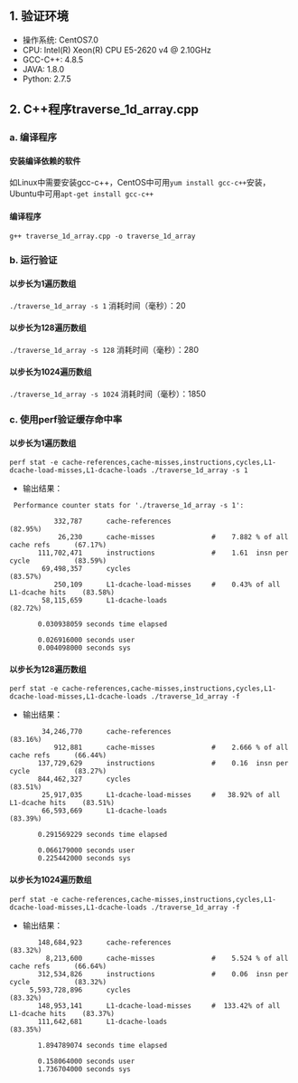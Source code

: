 ## 1. 验证环境
* 操作系统: CentOS7.0
* CPU: Intel(R) Xeon(R) CPU E5-2620 v4 @ 2.10GHz
* GCC-C++: 4.8.5
* JAVA: 1.8.0
* Python: 2.7.5
## 2. C++程序traverse_1d_array.cpp
### a. 编译程序
#### 安装编译依赖的软件
如Linux中需要安装gcc-c++，CentOS中可用`yum install gcc-c++`安装，Ubuntu中可用`apt-get install gcc-c++`
#### 编译程序
`g++ traverse_1d_array.cpp -o traverse_1d_array`
### b. 运行验证
#### 以步长为1遍历数组
`./traverse_1d_array -s 1`
消耗时间（毫秒）：20
#### 以步长为128遍历数组
`./traverse_1d_array -s 128`
消耗时间（毫秒）：280
#### 以步长为1024遍历数组
`./traverse_1d_array -s 1024`
消耗时间（毫秒）：1850
### c. 使用perf验证缓存命中率
#### 以步长为1遍历数组
`perf stat -e cache-references,cache-misses,instructions,cycles,L1-dcache-load-misses,L1-dcache-loads ./traverse_1d_array -s 1`
* 输出结果：
```
 Performance counter stats for './traverse_1d_array -s 1':

           332,787      cache-references                                              (82.95%)
            26,230      cache-misses              #    7.882 % of all cache refs      (67.17%)
       111,702,471      instructions              #    1.61  insn per cycle           (83.59%)
        69,498,357      cycles                                                        (83.57%)
           250,109      L1-dcache-load-misses     #    0.43% of all L1-dcache hits    (83.58%)
        58,115,659      L1-dcache-loads                                               (82.72%)

       0.030938059 seconds time elapsed

       0.026916000 seconds user
       0.004098000 seconds sys
```
#### 以步长为128遍历数组
`perf stat -e cache-references,cache-misses,instructions,cycles,L1-dcache-load-misses,L1-dcache-loads ./traverse_1d_array -f`
* 输出结果：
```
        34,246,770      cache-references                                              (83.16%)
           912,881      cache-misses              #    2.666 % of all cache refs      (66.44%)
       137,729,629      instructions              #    0.16  insn per cycle           (83.27%)
       844,462,327      cycles                                                        (83.51%)
        25,917,035      L1-dcache-load-misses     #   38.92% of all L1-dcache hits    (83.51%)
        66,593,669      L1-dcache-loads                                               (83.39%)

       0.291569229 seconds time elapsed

       0.066179000 seconds user
       0.225442000 seconds sys

```
#### 以步长为1024遍历数组
`perf stat -e cache-references,cache-misses,instructions,cycles,L1-dcache-load-misses,L1-dcache-loads ./traverse_1d_array -f`
* 输出结果：
```
       148,684,923      cache-references                                              (83.32%)
         8,213,600      cache-misses              #    5.524 % of all cache refs      (66.64%)
       312,534,826      instructions              #    0.06  insn per cycle           (83.32%)
     5,593,728,896      cycles                                                        (83.32%)
       148,953,141      L1-dcache-load-misses     #  133.42% of all L1-dcache hits    (83.37%)
       111,642,681      L1-dcache-loads                                               (83.35%)

       1.894789074 seconds time elapsed

       0.158064000 seconds user
       1.736704000 seconds sys
```